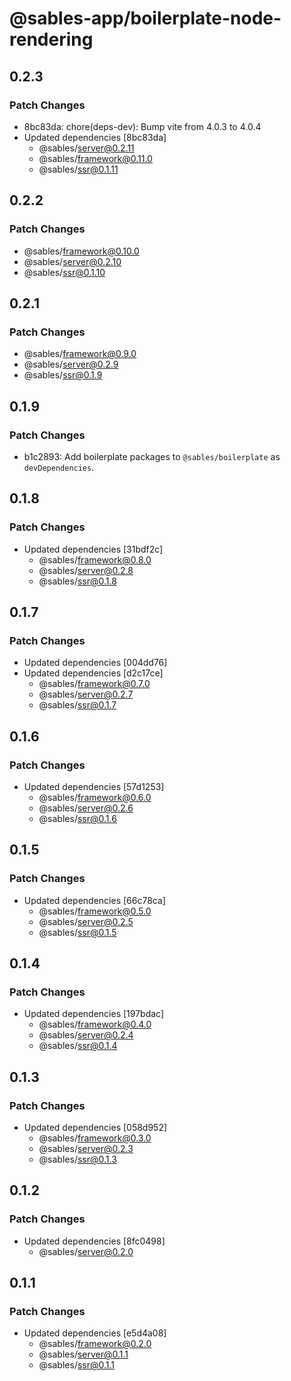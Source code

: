# @sables-app/boilerplate-node-rendering

## 0.2.3

### Patch Changes

- 8bc83da: chore(deps-dev): Bump vite from 4.0.3 to 4.0.4
- Updated dependencies [8bc83da]
  - @sables/server@0.2.11
  - @sables/framework@0.11.0
  - @sables/ssr@0.1.11

## 0.2.2

### Patch Changes

- @sables/framework@0.10.0
- @sables/server@0.2.10
- @sables/ssr@0.1.10

## 0.2.1

### Patch Changes

- @sables/framework@0.9.0
- @sables/server@0.2.9
- @sables/ssr@0.1.9

## 0.1.9

### Patch Changes

- b1c2893: Add boilerplate packages to `@sables/boilerplate` as `devDependencies`.

## 0.1.8

### Patch Changes

- Updated dependencies [31bdf2c]
  - @sables/framework@0.8.0
  - @sables/server@0.2.8
  - @sables/ssr@0.1.8

## 0.1.7

### Patch Changes

- Updated dependencies [004dd76]
- Updated dependencies [d2c17ce]
  - @sables/framework@0.7.0
  - @sables/server@0.2.7
  - @sables/ssr@0.1.7

## 0.1.6

### Patch Changes

- Updated dependencies [57d1253]
  - @sables/framework@0.6.0
  - @sables/server@0.2.6
  - @sables/ssr@0.1.6

## 0.1.5

### Patch Changes

- Updated dependencies [66c78ca]
  - @sables/framework@0.5.0
  - @sables/server@0.2.5
  - @sables/ssr@0.1.5

## 0.1.4

### Patch Changes

- Updated dependencies [197bdac]
  - @sables/framework@0.4.0
  - @sables/server@0.2.4
  - @sables/ssr@0.1.4

## 0.1.3

### Patch Changes

- Updated dependencies [058d952]
  - @sables/framework@0.3.0
  - @sables/server@0.2.3
  - @sables/ssr@0.1.3

## 0.1.2

### Patch Changes

- Updated dependencies [8fc0498]
  - @sables/server@0.2.0

## 0.1.1

### Patch Changes

- Updated dependencies [e5d4a08]
  - @sables/framework@0.2.0
  - @sables/server@0.1.1
  - @sables/ssr@0.1.1
